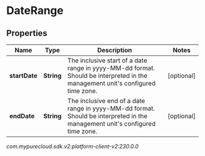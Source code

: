 # DateRange


## Properties

| Name | Type | Description | Notes |
| ------------ | ------------- | ------------- | ------------- |
| **startDate** | **String** | The inclusive start of a date range in yyyy-MM-dd format. Should be interpreted in the management unit's configured time zone. |  [optional] |
| **endDate** | **String** | The inclusive end of a date range in yyyy-MM-dd format. Should be interpreted in the management unit's configured time zone. |  [optional] |




_com.mypurecloud.sdk.v2:platform-client-v2:230.0.0_
